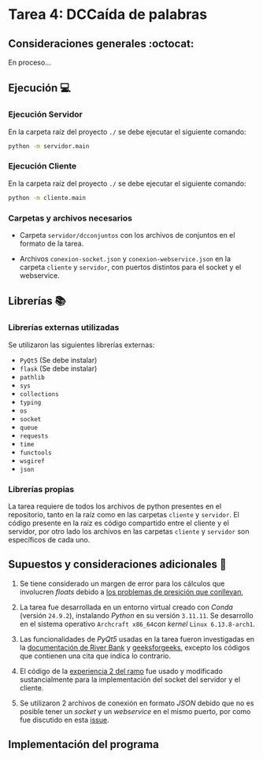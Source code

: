 # Tarea 4: DCCaída de palabras

## Consideraciones generales :octocat:

En proceso...

## Ejecución :computer:

### Ejecución Servidor

En la carpeta raíz del proyecto `./` se debe ejecutar el siguiente comando:

```bash
python -m servidor.main
```

### Ejecución Cliente

En la carpeta raíz del proyecto `./` se debe ejecutar el siguiente comando:

```bash
python -m cliente.main
```

### Carpetas y archivos necesarios

* Carpeta `servidor/dcconjuntos` con los archivos de conjuntos en el formato de la tarea.

* Archivos `conexion-socket.json` y `conexion-webservice.json` en la carpeta `cliente` y `servidor`, con puertos distintos para el socket y el webservice.

## Librerías :books:

### Librerías externas utilizadas

Se utilizaron las siguientes librerías externas:

* `PyQt5` (Se debe instalar)
* `flask` (Se debe instalar)
* `pathlib`
* `sys`
* `collections`
* `typing`
* `os`
* `socket`
* `queue`
* `requests`
* `time`
* `functools`
* `wsgiref`
* `json`

### Librerías propias

La tarea requiere de todos los archivos de python presentes en el repositorio, tanto en la raíz como en las carpetas `cliente` y `servidor`. El código presente en la raíz es código compartido entre el cliente y el servidor, por otro lado los archivos en las carpetas `cliente` y `servidor` son específicos de cada uno.

## Supuestos y consideraciones adicionales :thinking:

1. Se tiene considerado un margen de error para los cálculos que involucren _floats_ debido a [los problemas de presición que conllevan](https://docs.python.org/3/tutorial/floatingpoint.html),

2. La tarea fue desarrollada en un entorno virtual creado con _Conda_ (versión `24.9.2`), instalando _Python_ en su versión `3.11.11`. Se desarrollo en el sistema operativo `Archcraft x86_64`con _kernel_ `Linux 6.13.8-arch1`.

3. Las funcionalidades de _PyQt5_ usadas en la tarea fueron investigadas en la [documentación de River Bank](https://www.riverbankcomputing.com/static/Docs/PyQt5/) y [geeksforgeeks](https://www.geeksforgeeks.org/), excepto los códigos que contienen una cita que indica lo contrario.

4. El código de la [experiencia 2 del ramo](https://github.com/IIC2233/Syllabus/tree/main/Experiencias/EX02) fue usado y modificado sustancialmente para la implementación del socket del servidor y el cliente.

5. Se utilizaron 2 archivos de conexión en formato _JSON_ debido que no es posible tener un _socket_ y un _webservice_ en el mismo puerto, por como fue discutido en esta [issue](https://github.com/IIC2233/Syllabus/issues/521).

## Implementación del programa
